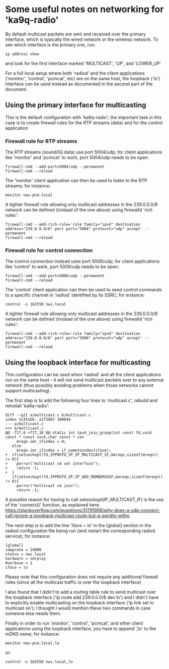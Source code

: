 # Some useful notes on networking for 'ka9q-radio'

By default multicast packets are sent and received over the primary interface, which is typically the wired network or the wireless network. To see which interface is the primary one, run:
```
ip address show
```
and look for the first interface marked 'MULTICAST', 'UP', and 'LOWER_UP'

For a full local setup where both 'radiod' and the client applications ('monitor', 'control', 'pcmcat', etc) are on the same host, the loopback ('lo') interface can be used instead as documented in the second part of the document.


## Using the primary interface for multicasting

This is the default configuration with 'ka9q-radio'; the important task in this case is to create firewall rules for the RTP streams (data) and for the control application


### Firewall rule for RTP streams

The RTP streams (sound/IQ data) use port 5004/udp; for client applications like 'monitor' and 'pcmcat' to work, port 5004/udp needs to be open:
```
firewall-cmd --add-port=5004/udp --permanent
firewall-cmd --reload
```

The 'monitor' client application can then be used to listen to the RTP streams; for instance:
```
monitor nws-pcm.local
```

A tighter firewall rule allowing only multicast addresses in the 239.0.0.0/8 network can be defined (instead of the one above) using firewalld 'rich rules':
```
firewall-cmd --add-rich-rule='rule family="ipv4" destination address="239.0.0.0/8" port port="5004" protocol="udp" accept' --permanent
firewall-cmd --reload
```


### Firewall rule for control connection

The control connection instead uses port 5006/udp; for client applications like 'control' to work, port 5006/udp needs to be open:
```
firewall-cmd --add-port=5006/udp --permanent
firewall-cmd --reload
```

The 'control' client application can then be used to send control commands to a specific channel in 'radiod' identified by its SSRC; for instance:
```
control -s 162550 nws.local
```

A tighter firewall rule allowing only multicast addresses in the 239.0.0.0/8 network can be defined (instead of the one above) using firewalld 'rich rules':
```
firewall-cmd --add-rich-rule='rule family="ipv4" destination address="239.0.0.0/8" port port="5006" protocol="udp" accept' --permanent
firewall-cmd --reload
```


## Using the loopback interface for multicasting

This configuration can be used when 'radiod' and all the client applications run on the same host - it will not send multicast packets over to any external network (thus possibly avoiding problems when those networks cannot support multicasting).

The first step is to add the following four lines to 'multicast.c', rebuild and reinstall 'ka9q-radio':
```
diff --git a/multicast.c b/multicast.c
index 1c451b6..a1f3667 100644
--- a/multicast.c
+++ b/multicast.c
@@ -717,6 +717,10 @@ static int ipv4_join_group(int const fd,void const * const sock,char const * con
     mreqn.imr_ifindex = 0;
   else
     mreqn.imr_ifindex = if_nametoindex(iface);
+  if(setsockopt(fd,IPPROTO_IP,IP_MULTICAST_IF,&mreqn,sizeof(mreqn)) != 0){
+    perror("multicast v4 set interface");
+    return -1;
+  }
   if(setsockopt(fd,IPPROTO_IP,IP_ADD_MEMBERSHIP,&mreqn,sizeof(mreqn)) != 0){
     perror("multicast v4 join");
     return -1;
```
A possible reason for having to call setsockopt(IP_MULTICAST_IF) is the use of the 'connect()' function, as explained here: https://stackoverflow.com/questions/31791958/why-does-a-udp-connect-call-ignore-a-loopback-multicast-route-but-a-sendto-witho

The next step is to add the line 'iface = lo' in the [global] section in the radiod configuration file being run (and restart the corresponding radiod service); for instance:
```
[global]
samprate = 24000
status = nws.local
hardware = sdrplay
#verbose = 1
iface = lo
```


Please note that this configuration does not require any additional firewall rules (since all the multicast traffic is over the loopback interface)


I also found that I didn't to add a routing table rule to send multicast over the loopback interface ('ip route add 239.0.0.0/8 dev lo') and I didn't have to explicitly enable multicasting on the loopback interface ('ip link set lo multicast on'); I thought I would mention these two commands in case someone else needs them.


Finally in order to run 'monitor', 'control', 'pcmcat', and other client applications using the loopback interface, you have to append ',lo' to the mDNS name; for instance:
```
monitor nws-pcm.local,lo
```
or:
```
control -s 162550 nws.local,lo
```
